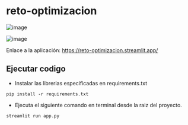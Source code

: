 # reto-optimizacion

![image](https://github.com/user-attachments/assets/36c545b1-75f9-40e5-8608-d0e9f53ddefa)

![image](https://github.com/user-attachments/assets/299f3b95-41a2-43b2-b783-1939915237af)


Enlace a la aplicación: https://reto-optimizacion.streamlit.app/

## Ejecutar codigo
- Instalar las librerias especificadas en requirements.txt

```
pip install -r requirements.txt
```

- Ejecuta el siguiente comando en terminal desde la raiz del proyecto.
```
streamlit run app.py
```


